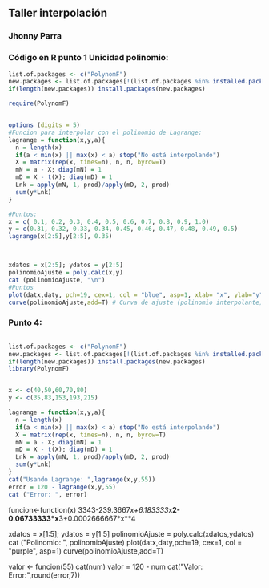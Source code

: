 
## Taller interpolación 
### Jhonny Parra

### Código en R punto 1 Unicidad polinomio:


```r
list.of.packages <- c("PolynomF")
new.packages <- list.of.packages[!(list.of.packages %in% installed.packages()[,"Package"])]
if(length(new.packages)) install.packages(new.packages)

require(PolynomF)


options (digits = 5)
#Funcion para interpolar con el polinomio de Lagrange:
lagrange = function(x,y,a){
  n = length(x)
  if(a < min(x) || max(x) < a) stop("No está interpolando")
  X = matrix(rep(x, times=n), n, n, byrow=T)
  mN = a - X; diag(mN) = 1
  mD = X - t(X); diag(mD) = 1
  Lnk = apply(mN, 1, prod)/apply(mD, 2, prod)
  sum(y*Lnk)
}

#Puntos:
x = c( 0.1, 0.2, 0.3, 0.4, 0.5, 0.6, 0.7, 0.8, 0.9, 1.0) 
y = c(0.31, 0.32, 0.33, 0.34, 0.45, 0.46, 0.47, 0.48, 0.49, 0.5)
lagrange(x[2:5],y[2:5], 0.35)



xdatos = x[2:5]; ydatos = y[2:5]
polinomioAjuste = poly.calc(x,y)
cat (polinomioAjuste, "\n")
#Puntos
plot(datx,daty, pch=19, cex=1, col = "blue", asp=1, xlab= "x", ylab="y") 
curve(polinomioAjuste,add=T) # Curva de ajuste (polinomio interpolante) y puntos
```

### Punto 4:

```r

list.of.packages <- c("PolynomF")
new.packages <- list.of.packages[!(list.of.packages %in% installed.packages()[,"Package"])]
if(length(new.packages)) install.packages(new.packages)
library(PolynomF)


x <- c(40,50,60,70,80)
y <- c(35,83,153,193,215)

lagrange = function(x,y,a){
  n = length(x)
  if(a < min(x) || max(x) < a) stop("No está interpolando")
  X = matrix(rep(x, times=n), n, n, byrow=T)
  mN = a - X; diag(mN) = 1
  mD = X - t(X); diag(mD) = 1
  Lnk = apply(mN, 1, prod)/apply(mD, 2, prod)
  sum(y*Lnk)
}
cat("Usando Lagrange: ",lagrange(x,y,55))
error = 120 - lagrange(x,y,55)
cat ("Error: ", error)

```


funcion<-function(x) 3343-239.3667*x+6.183333*x**2-0.06733333*x**3+0.0002666667*x**4


xdatos = x[1:5]; ydatos = y[1:5]
polinomioAjuste = poly.calc(xdatos,ydatos)
cat ("Polinomio: ", polinomioAjuste)
plot(datx,daty,pch=19, cex=1, col = "purple", asp=1) 
curve(polinomioAjuste,add=T) 


valor <- funcion(55)
cat(num)
valor = 120 - num
cat("Valor: Error:",round(error,7))


